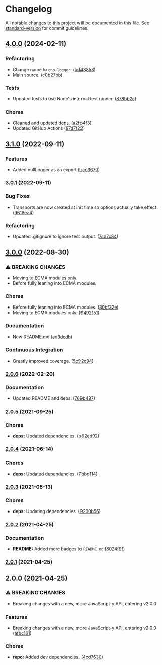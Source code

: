# Changelog

All notable changes to this project will be documented in this file. See [standard-version](https://github.com/conventional-changelog/standard-version) for commit guidelines.

## [4.0.0](https://github.com/Anadian/cno-logger/compare/v3.1.0...v4.0.0) (2024-02-11)


### Refactoring

* Change name to `cno-logger`. ([bd48853](https://github.com/Anadian/cno-logger/commit/bd48853a2492202fc71545022888277ffb986f67))
* Main source. ([c0b27bb](https://github.com/Anadian/cno-logger/commit/c0b27bb053d1389c8d2ff0102e327bc07a905314))


### Tests

* Updated tests to use Node's internal test runner. ([878bb2c](https://github.com/Anadian/cno-logger/commit/878bb2c739167b99284dd561d0171a25909eec6e))


### Chores

* Cleaned and updated deps. ([a2fb4f3](https://github.com/Anadian/cno-logger/commit/a2fb4f3ad3705acb9bd1526708d042ae0f6e0f9a))
* Updated GitHub Actions ([97d7f22](https://github.com/Anadian/cno-logger/commit/97d7f220008930034cf7c89baabe44bfc736c4e1))

## [3.1.0](https://github.com/Anadian/application-log-winston-interface/compare/v3.0.1...v3.1.0) (2022-09-11)


### Features

* Added nullLogger as an export ([bcc3670](https://github.com/Anadian/application-log-winston-interface/commit/bcc36707b4472fee6db052eda6881e570d86590a))

### [3.0.1](https://github.com/Anadian/application-log-winston-interface/compare/v3.0.0...v3.0.1) (2022-09-11)


### Bug Fixes

* Transports are now created at init time so options actually take effect. ([d618ea4](https://github.com/Anadian/application-log-winston-interface/commit/d618ea462a124c30f07695a6d1ff04a598fb493f))


### Refactoring

* Updated .gitignore to ignore test output. ([7cd7c84](https://github.com/Anadian/application-log-winston-interface/commit/7cd7c84dd077efb04c35a6619f7eb8b661d8e66c))

## [3.0.0](https://github.com/Anadian/application-log-winston-interface/compare/v2.0.6...v3.0.0) (2022-08-30)


### ⚠ BREAKING CHANGES

* Moving to ECMA modules only.
* Before fully leaning into ECMA modules.

### Chores

* Before fully leaning into ECMA modules. ([30bf32e](https://github.com/Anadian/application-log-winston-interface/commit/30bf32e645246bf6146ab2025aec5f6e80bd608e))
* Moving to ECMA modules only. ([9492151](https://github.com/Anadian/application-log-winston-interface/commit/9492151dd3f985c7a73c2b89f15f558454027aec))


### Documentation

* New README.md ([ad3dcdb](https://github.com/Anadian/application-log-winston-interface/commit/ad3dcdb0aa8349f734ffd31b2558661907b3f29f))


### Continuous Integration

* Greatly improved coverage. ([5c92c94](https://github.com/Anadian/application-log-winston-interface/commit/5c92c94e9c1a9167c6d078d6b620cf52bd452c09))

### [2.0.6](https://github.com/Anadian/application-log-winston-interface/compare/v2.0.5...v2.0.6) (2022-02-20)


### Documentation

* Updated README and deps. ([769b487](https://github.com/Anadian/application-log-winston-interface/commit/769b487d368968d63f9f3ad5bc135bd4059d21b4))

### [2.0.5](https://github.com/Anadian/application-log-winston-interface/compare/v2.0.4...v2.0.5) (2021-09-25)


### Chores

* **deps:** Updated dependencies. ([b92ed92](https://github.com/Anadian/application-log-winston-interface/commit/b92ed92b947a12c1f24df1ad3bc11c9c1cc7d253))

### [2.0.4](https://github.com/Anadian/application-log-winston-interface/compare/v2.0.3...v2.0.4) (2021-06-14)


### Chores

* **deps:** Updated dependencies. ([7bbd114](https://github.com/Anadian/application-log-winston-interface/commit/7bbd1142cc3091402fa10fa9f9dc53b512e257f8))

### [2.0.3](https://github.com/Anadian/application-log-winston-interface/compare/v2.0.2...v2.0.3) (2021-05-13)


### Chores

* **deps:** Updating dependencies. ([9200b56](https://github.com/Anadian/application-log-winston-interface/commit/9200b56afa79cff73cf11c009dcd4e25dbf2690b))

### [2.0.2](https://github.com/Anadian/application-log-winston-interface/compare/v2.0.1...v2.0.2) (2021-04-25)


### Documentation

* **README:** Added more badges to `README.md` ([8024f9f](https://github.com/Anadian/application-log-winston-interface/commit/8024f9f21145cfa09d09020098cec512539bdaf4))

### [2.0.1](https://github.com/Anadian/application-log-winston-interface/compare/v2.0.0...v2.0.1) (2021-04-25)

## 2.0.0 (2021-04-25)


### ⚠ BREAKING CHANGES

* Breaking changes with a new, more JavaScript-y API, entering v2.0.0

### Features

* Breaking changes with a new, more JavaScript-y API, entering v2.0.0 ([afbc161](https://github.com/Anadian/application-log-winston-interface/commit/afbc161aed586aed3071e1cd705d732a80342a91))


### Chores

* **repo:** Added dev dependencies. ([4cd7630](https://github.com/Anadian/application-log-winston-interface/commit/4cd7630a75781b8fa68b54a3b021b1b2a3500e60))
